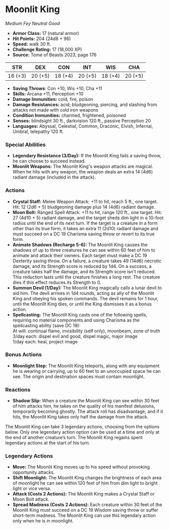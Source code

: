 # Moonlit King

*Medium* *Fey* *Neutral Good*

- **Armor Class:** 17 (natural armor)
- **Hit Points:** 204 (24d8 + 96)
- **Speed:** walk 30 ft.
- **Challenge Rating:** 17 (18,000 XP)
- **Source:** Tome of Beasts 2023, page 176

| STR | DEX | CON | INT | WIS | CHA |
| --- | --- | --- | --- | --- | --- |
| 16 (+3) | 20 (+5) | 18 (+4) | 20 (+5) | 18 (+4) | 20 (+5) |

- **Saving Throws**: Con +10, Wis +10, Cha +11
- **Skills:** Arcana +11, Perception +10
- **Damage Immunities:** cold, fire, poison
- **Damage Resistances:** acid; bludgeoning, piercing, and slashing from attacks not made with cold iron weapons
- **Condition Immunities:** charmed, frightened, poisoned
- **Senses:** blindsight 30 ft., darkvision 120 ft., passive Perception 20
- **Languages:** Abyssal, Celestial, Common, Draconic, Elvish, Infernal, Umbral, telepathy 120 ft.

### Special Abilities

- **Legendary Resistance (3/Day):** If the Moonlit King fails a saving throw, he can choose to succeed instead.
- **Moonlit Weapons:** The Moonlit King's weapon attacks are magical. When he hits with any weapon, the weapon deals an extra 14 (4d6) radiant damage (included in the attack).

### Actions

- **Crystal Staff:** Melee Weapon Attack: +11 to hit, reach 5 ft., one target. Hit: 12 (2d6 + 5) bludgeoning damage plus 14 (4d6) radiant damage.
- **Moon Bolt:** Ranged Spell Attack: +11 to hit, range 120 ft., one target. Hit: 27 (4d10 + 5) radiant damage, and the target sheds dim light in a 10-foot radius until the end of its next turn. If the target is a creature in a form other than its true form, it takes an extra 11 (2d10) radiant damage and must succeed on a DC 19 Charisma saving throw or revert to its true form.
- **Animate Shadows (Recharge 5-6):** The Moonlit King causes the shadows of up to three creatures he can see within 60 feet of him to animate and attack their owners. Each target must make a DC 19 Dexterity saving throw. On a failure, a creature takes 49 (14d6) necrotic damage, and its Strength score is reduced by 1d4. On a success, a creature takes half the damage, and its Strength score isn't reduced. This reduction lasts until the creature finishes a long rest. The creature dies if this effect reduces its Strength to 0.
- **Summon Devil (1/Day):** The Moonlit King magically calls a lunar devil to aid him. The devil arrives in 1d4 rounds, acting as ally of the Moonlit King and obeying his spoken commands. The devil remains for 1 hour, until the Moonlit King dies, or until the King dismisses it as a bonus action.
- **Spellcasting:** The Moonlit King casts one of the following spells, requiring no material components and using Charisma as the spellcasting ability (save DC 19):<br>At will: continual flame, invisibility (self only), moonbeam, zone of truth<br>3/day each: dispel evil and good, dispel magic, major image<br>1/day each: heal, project image

### Bonus Actions

- **Moonlight Step:** The Moonlit King teleports, along with any equipment he is wearing or carrying, up to 60 feet to an unoccupied space he can see. The origin and destination spaces must contain moonlight.

### Reactions

- **Shadow Slip:** When a creature the Moonlit King can see within 30 feet of him attacks him, he takes on the quality of his manifest delusions, temporarily becoming ghostly. The attack roll has disadvantage, and if it hits, the Moonlit King takes only half the damage from the attack.

The Moonlit King can take 3 legendary actions, choosing from the options below. Only one legendary action option can be used at a time and only at the end of another creature’s turn. The Moonlit King regains spent legendary actions at the start of his turn.

### Legendary Actions

- **Move:** The Moonlit King moves up to his speed without provoking opportunity attacks.
- **Shift Moonlight:** The Moonlit King changes the brightness of each area of moonlight he can see within 120 feet of him from dim light to bright light or vice versa.
- **Attack (Costs 2 Actions):** The Moonlit King makes a Crystal Staff or Moon Bolt attack.
- **Spread Madness (Costs 2 Actions):** Each creature within 30 feet of the Moonlit King must succeed on a DC 19 Wisdom saving throw or suffer short-term madness. The Moonlit King can use this legendary action only when he is in moonlight.
